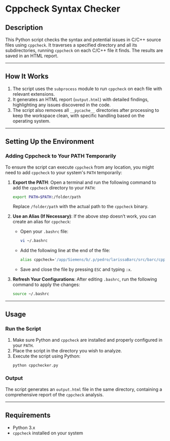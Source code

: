 
# **Cppcheck Syntax Checker**

## **Description**
This Python script checks the syntax and potential issues in C/C++ source files using `cppcheck`. It traverses a specified directory and all its subdirectories, running `cppcheck` on each C/C++ file it finds. The results are saved in an HTML report.

---

## **How It Works**
1. The script uses the `subprocess` module to run `cppcheck` on each file with relevant extensions.
2. It generates an HTML report (`output.html`) with detailed findings, highlighting any issues discovered in the code.
3. The script also removes all `__pycache__` directories after processing to keep the workspace clean, with specific handling based on the operating system.

---

## **Setting Up the Environment**

### **Adding Cppcheck to Your PATH Temporarily**
To ensure the script can execute `cppcheck` from any location, you might need to add `cppcheck` to your system's `PATH` temporarily:

1. **Export the PATH**: Open a terminal and run the following command to add the `cppcheck` directory to your `PATH`:
   ```bash
   export PATH=$PATH:/folder/path
   ```
   Replace `/folder/path` with the actual path to the `cppcheck` binary.

2. **Use an Alias (If Necessary)**: If the above step doesn’t work, you can create an alias for `cppcheck`:
   - Open your `.bashrc` file:
     ```bash
     vi ~/.bashrc
     ```
   - Add the following line at the end of the file:
     ```bash
     alias cppcheck='/app/Siemens/b/.p/pedro/larissaBarc/src/barc/cppcheck-2.12.1/cppcheck'
     ```
   - Save and close the file by pressing `ESC` and typing `:x`.

3. **Refresh Your Configurations**: After editing `.bashrc`, run the following command to apply the changes:
   ```bash
   source ~/.bashrc
   ```

---

## **Usage**

### **Run the Script**
1. Make sure Python and `cppcheck` are installed and properly configured in your `PATH`.
2. Place the script in the directory you wish to analyze.
3. Execute the script using Python:
   ```bash
   python cppchecker.py
   ```

### **Output**
The script generates an `output.html` file in the same directory, containing a comprehensive report of the `cppcheck` analysis.

---

## **Requirements**
- Python 3.x
- `cppcheck` installed on your system
